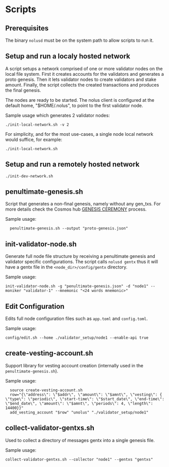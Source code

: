 # Scripts

## Prerequisites

The binary `nolusd` must be on the system path to allow scripts to run it.

## Setup and run a localy hosted network

A script setups a network comprised of one or more validator nodes on the local file system. First it creates accounts for the validators and generates a proto genesis. Then it lets validator nodes to create validators and stake amount. Finally, the script collects the created transactions and produces the final genesis.

The nodes are ready to be started. The nolus client is configured at the default home, "$HOME/.nolus", to point to the first validator node.

Sample usage which generates 2 validator nodes:
```shell
./init-local-network.sh -v 2
```

For simplicity, and for the most use-cases, a single node local network would suffice, for example:
```shell
./init-local-network.sh
```

## Setup and run a remotely hosted network

```shell
./init-dev-network.sh
```

## penultimate-genesis.sh

Script that generates a non-final genesis, namely without any gen_txs. For more details check the Cosmos hub [GENESIS CEREMONY](https://github.com/cosmos/mainnet/blob/master/GENESIS-CEREMONY.md) process.

Sample usage:
```shell
  penultimate-genesis.sh --output "proto-genesis.json"
```

## init-validator-node.sh

Generate full node file structure by receiving a penultimate genesis and validator specific configurations. The script calls `nolusd gentx` thus it will have a gentx file in the `<node_dir>/config/gentx` directory.

Sample usage:
```shell
init-validator-node.sh -g "penultimate-genesis.json" -d "node1" --moniker "validator-1" --mnemonic "<24 words mnemonic>"
```

## Edit Configuration

Edits full node configuration files such as `app.toml` and `config.toml`.

Sample usage:
```shell
config/edit.sh --home ./validator_setup/node1 --enable-api true
```

## create-vesting-account.sh

Support library for vesting account creation (internally used in the `penultimate-genesis.sh`).

Sample usage:
```shell
  source create-vesting-account.sh
  row="{\"address\": \"$addr\", \"amount\": \"$amnt\", \"vesting\": { \"type\": \"periodic\", \"start-time\": \"$start_date\", \"end-time\": \"$end_date\", \"amount\": \"$amnt\", \"periods\": 4, \"length\": 14400}}"
  add_vesting_account "$row" "unolus" "./validator_setup/node1"

```

## collect-validator-gentxs.sh

Used to collect a directory of messages gentx into a single genesis file.

Sample usage:

```shell
collect-validator-gentxs.sh --collector "node1" --gentxs "gentxs"
```